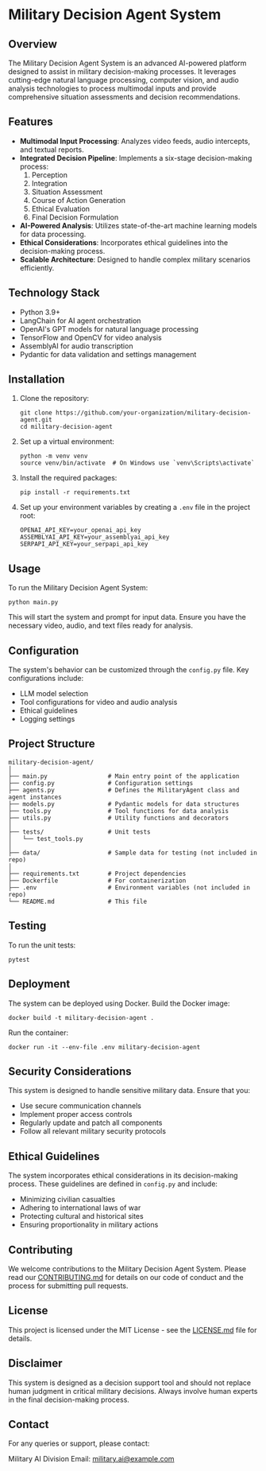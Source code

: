 # Military Decision Agent System

## Overview

The Military Decision Agent System is an advanced AI-powered platform designed to assist in military decision-making processes. It leverages cutting-edge natural language processing, computer vision, and audio analysis technologies to process multimodal inputs and provide comprehensive situation assessments and decision recommendations.

## Features

- **Multimodal Input Processing**: Analyzes video feeds, audio intercepts, and textual reports.
- **Integrated Decision Pipeline**: Implements a six-stage decision-making process:
  1. Perception
  2. Integration
  3. Situation Assessment
  4. Course of Action Generation
  5. Ethical Evaluation
  6. Final Decision Formulation
- **AI-Powered Analysis**: Utilizes state-of-the-art machine learning models for data processing.
- **Ethical Considerations**: Incorporates ethical guidelines into the decision-making process.
- **Scalable Architecture**: Designed to handle complex military scenarios efficiently.

## Technology Stack

- Python 3.9+
- LangChain for AI agent orchestration
- OpenAI's GPT models for natural language processing
- TensorFlow and OpenCV for video analysis
- AssemblyAI for audio transcription
- Pydantic for data validation and settings management

## Installation

1. Clone the repository:
   ```
   git clone https://github.com/your-organization/military-decision-agent.git
   cd military-decision-agent
   ```

2. Set up a virtual environment:
   ```
   python -m venv venv
   source venv/bin/activate  # On Windows use `venv\Scripts\activate`
   ```

3. Install the required packages:
   ```
   pip install -r requirements.txt
   ```

4. Set up your environment variables by creating a `.env` file in the project root:
   ```
   OPENAI_API_KEY=your_openai_api_key
   ASSEMBLYAI_API_KEY=your_assemblyai_api_key
   SERPAPI_API_KEY=your_serpapi_api_key
   ```

## Usage

To run the Military Decision Agent System:

```
python main.py
```

This will start the system and prompt for input data. Ensure you have the necessary video, audio, and text files ready for analysis.

## Configuration

The system's behavior can be customized through the `config.py` file. Key configurations include:

- LLM model selection
- Tool configurations for video and audio analysis
- Ethical guidelines
- Logging settings

## Project Structure

```
military-decision-agent/
│
├── main.py                 # Main entry point of the application
├── config.py               # Configuration settings
├── agents.py               # Defines the MilitaryAgent class and agent instances
├── models.py               # Pydantic models for data structures
├── tools.py                # Tool functions for data analysis
├── utils.py                # Utility functions and decorators
│
├── tests/                  # Unit tests
│   └── test_tools.py
│
├── data/                   # Sample data for testing (not included in repo)
│
├── requirements.txt        # Project dependencies
├── Dockerfile              # For containerization
├── .env                    # Environment variables (not included in repo)
└── README.md               # This file
```

## Testing

To run the unit tests:

```
pytest
```

## Deployment

The system can be deployed using Docker. Build the Docker image:

```
docker build -t military-decision-agent .
```

Run the container:

```
docker run -it --env-file .env military-decision-agent
```

## Security Considerations

This system is designed to handle sensitive military data. Ensure that you:

- Use secure communication channels
- Implement proper access controls
- Regularly update and patch all components
- Follow all relevant military security protocols

## Ethical Guidelines

The system incorporates ethical considerations in its decision-making process. These guidelines are defined in `config.py` and include:

- Minimizing civilian casualties
- Adhering to international laws of war
- Protecting cultural and historical sites
- Ensuring proportionality in military actions

## Contributing

We welcome contributions to the Military Decision Agent System. Please read our [CONTRIBUTING.md](CONTRIBUTING.md) for details on our code of conduct and the process for submitting pull requests.

## License

This project is licensed under the MIT License - see the [LICENSE.md](LICENSE.md) file for details.

## Disclaimer

This system is designed as a decision support tool and should not replace human judgment in critical military decisions. Always involve human experts in the final decision-making process.

## Contact

For any queries or support, please contact:

Military AI Division
Email: military.ai@example.com